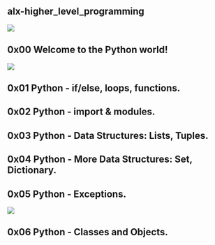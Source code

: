 ## alx-higher_level_programming
![](https://s3.amazonaws.com/intranet-projects-files/holbertonschool-higher-level_programming+/231/48a9fdbd67c84a328a9df9ec8d93b9ac2458ac37721d7d53e51a27fb2bdc5263.jpg)
## 0x00 Welcome to the Python world!
![](https://s3.amazonaws.com/intranet-projects-files/holbertonschool-higher-level_programming+/233/code.png)
## 0x01 Python - if/else, loops, functions.
## 0x02 Python - import & modules.
## 0x03 Python - Data Structures: Lists, Tuples.
## 0x04 Python - More Data Structures: Set, Dictionary.
## 0x05 Python - Exceptions.
![](https://s3.amazonaws.com/intranet-projects-files/holbertonschool-higher-level_programming+/247/oop-meme.jpg)
## 0x06 Python - Classes and Objects.
